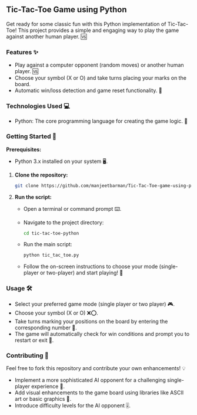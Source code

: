 ## Tic-Tac-Toe Game using Python 

Get ready for some classic fun with this Python implementation of Tic-Tac-Toe!  This project provides a simple and engaging way to play the game against another human player. 🆚 

### Features ✨

* Play against a computer opponent (random moves) or another human player. 🆚 
* Choose your symbol (X or O) and take turns placing your marks on the board. 
* Automatic win/loss detection and game reset functionality. 🔄 

### Technologies Used 💻

* Python: The core programming language for creating the game logic. 🐍 

### Getting Started 🚀

**Prerequisites:**

* Python 3.x installed on your system 🖥️.

1. **Clone the repository:**

   ```bash
   git clone https://github.com/manjeetbarman/Tic-Tac-Toe-game-using-python.git
   ```

2. **Run the script:**

   - Open a terminal or command prompt ⌨️. 
   - Navigate to the project directory:

     ```bash
     cd tic-tac-toe-python
     ```

   - Run the main script:

     ```bash
     python tic_tac_toe.py
     ```

   - Follow the on-screen instructions to choose your mode (single-player or two-player) and start playing! 🎉

### Usage 🛠️

* Select your preferred game mode (single player or two player) 🎮.
* Choose your symbol (X or O) ❌⭕.
* Take turns marking your positions on the board by entering the corresponding number 🔢.
* The game will automatically check for win conditions and prompt you to restart or exit 🔄.  

### Contributing 🤝

Feel free to fork this repository and contribute your own enhancements!  💡

* Implement a more sophisticated AI opponent for a challenging single-player experience 🧠. 
* Add visual enhancements to the game board using libraries like ASCII art or basic graphics 🎨.  
* Introduce difficulty levels for the AI opponent 🎚️. ️
